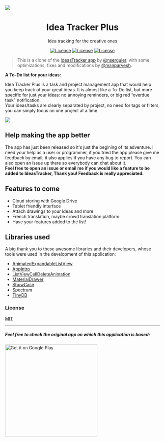<img src="https://raw.github.com/IdeaTrackerPlus/IdeaTrackerPlus/master/graphics/feature_graphic.png" data-canonical-src="https://raw.github.com/IdeaTrackerPlus/IdeaTrackerPlus/master/graphics/feature_graphic.png" align="center" />

<div align = "center">
    <h1>Idea Tracker Plus</h1>
    <p>Idea tracking for the creative ones</p>
    <a href="https://manparvesh.mit-license.org/" target="_blank"><img src="https://img.shields.io/badge/license-MIT-blue.svg" alt="License"></a>
    <a href="https://github.com/IdeaTrackerPlus/IdeaTrackerPlus" target="_blank"><img src="http://forthebadge.com/badges/built-with-love.svg" alt="License"></a>
    <a href="https://www.android.com/" target="_blank"><img src="https://img.shields.io/badge/Platform-Android-blue.svg" alt="License"></a>
</div>

> This is a clone of the [IdeasTracker app](https://github.com/nserguier/IdeasTracker) by [@nserguier](https://github.com/nserguier), with some optimizations, fixes and modifications by [@manparvesh](https://github.com/manparvesh).  

<b>A To-Do list for your ideas:</b>

Idea Tracker Plus is a task and project management app that would help you keep track of your great ideas. It is almost like a To-Do list, but more specific for just your ideas: no annoying reminders, or big red “overdue task” notification.  
Your ideas/tasks are clearly separated by project, no need for tags or filters, you can simply focus on one project at a time.

![](https://raw.github.com/IdeaTrackerPlus/IdeaTrackerPlus/master/graphics/showcase.png)

## Help making the app better

The app has just been released so it's just the begining of its adventure. I need your help as a user or programmer, if you tried the app please give me feedback by email, it also applies if you have any bug to report. You can also open an issue up there so everybody can chat about it.<br />
<b>Feel free to open an issue or email me if you would like a feature to be added to IdeasTracker, Thank you! Feedback is really appreciated.</b>

## Features to come
- Cloud storing with Google Drive
- Tablet friendly interface
- Attach drawings to your ideas and more
- French translation, maybe crowd translation platform
- Have your features added to the list!

## Libraries used

A big thank you to these awesome libraries and their developers, whose tools were used in the development of this application:

- [AnimatedExpandableListView](https://github.com/idunnololz/AnimatedExpandableListView)
- [AppIntro](https://github.com/PaoloRotolo/AppIntro)
- [ListViewCellDeleteAnimation](https://github.com/paraches/ListViewCellDeleteAnimation)
- [MaterialDrawer](https://github.com/mikepenz/MaterialDrawer)
- [ShowCase](https://github.com/amlcurran/ShowcaseView)
- [Spectrum](https://github.com/the-blue-alliance/spectrum)
- [TinyDB](https://github.com/kcochibili/TinyDB--Android-Shared-Preferences-Turbo)

### License
[MIT](https://manparvesh.mit-license.org)

---

##### Feel free to check the original app on which this application is based:
<a href="https://play.google.com/store/apps/details?id=appbox.gameideas"><img alt="Get it on Google Play" src="https://play.google.com/intl/en_us/badges/images/apps/en-play-badge-border.png" width="300" /></a>
